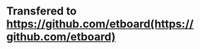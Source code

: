 # Transfered to https://github.com/etboard(https://github.com/etboard)

<!---
ketri2484/ketri2484 is a ✨ special ✨ repository because its `README.md` (this file) appears on your GitHub profile.
You can click the Preview link to take a look at your changes.
--->
